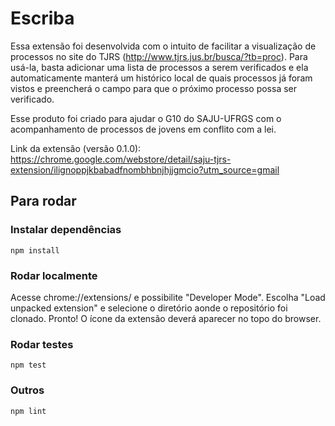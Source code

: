 # Escriba
Essa extensão foi desenvolvida com o intuito de facilitar a visualização de processos no site do TJRS (http://www.tjrs.jus.br/busca/?tb=proc). Para usá-la, basta adicionar uma lista de processos a serem verificados e ela automaticamente manterá um histórico local de quais processos já foram vistos e preencherá o campo para que o próximo processo possa ser verificado.

Esse produto foi criado para ajudar o G10 do SAJU-UFRGS com o acompanhamento de processos de jovens em conflito com a lei.

Link da extensão (versão 0.1.0):
https://chrome.google.com/webstore/detail/saju-tjrs-extension/ilignoppjkbabadfnombhbnjhjjgmcio?utm_source=gmail

## Para rodar
### Instalar dependências
`npm install`

### Rodar localmente
Acesse chrome://extensions/ e possibilite "Developer Mode". Escolha "Load unpacked extension" e selecione o diretório aonde o repositório foi clonado. Pronto! O ícone da extensão deverá aparecer no topo do browser.

### Rodar testes
`npm test`

### Outros
`npm lint`
